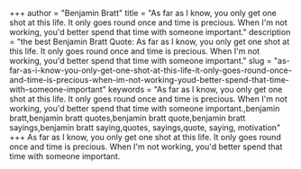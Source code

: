 +++
author = "Benjamin Bratt"
title = "As far as I know, you only get one shot at this life. It only goes round once and time is precious. When I'm not working, you'd better spend that time with someone important."
description = "the best Benjamin Bratt Quote: As far as I know, you only get one shot at this life. It only goes round once and time is precious. When I'm not working, you'd better spend that time with someone important."
slug = "as-far-as-i-know-you-only-get-one-shot-at-this-life-it-only-goes-round-once-and-time-is-precious-when-im-not-working-youd-better-spend-that-time-with-someone-important"
keywords = "As far as I know, you only get one shot at this life. It only goes round once and time is precious. When I'm not working, you'd better spend that time with someone important.,benjamin bratt,benjamin bratt quotes,benjamin bratt quote,benjamin bratt sayings,benjamin bratt saying,quotes, sayings,quote, saying, motivation"
+++
As far as I know, you only get one shot at this life. It only goes round once and time is precious. When I'm not working, you'd better spend that time with someone important.

